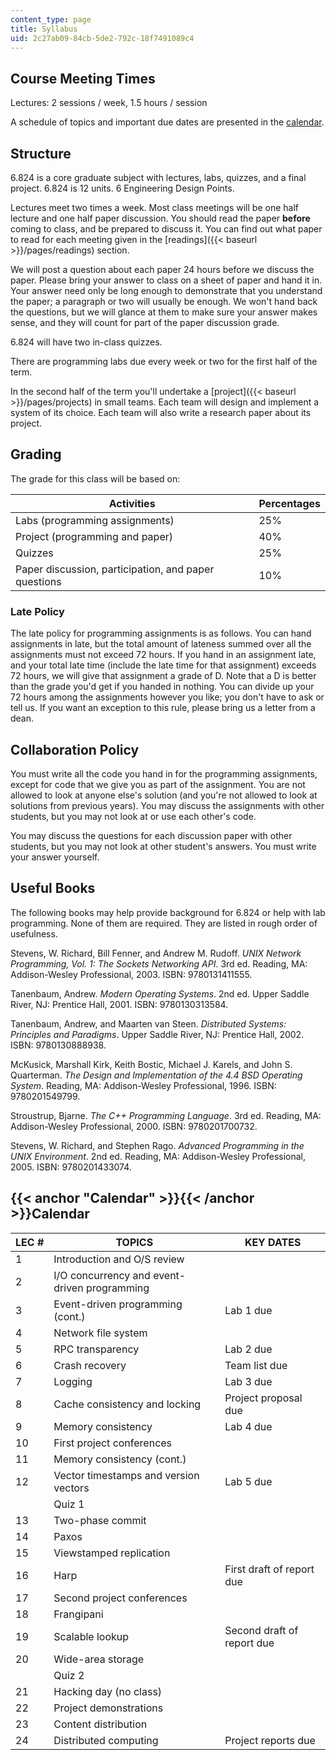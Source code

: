 ```yaml
---
content_type: page
title: Syllabus
uid: 2c27ab09-84cb-5de2-792c-18f7491089c4
---
```


Course Meeting Times
--------------------

Lectures: 2 sessions / week, 1.5 hours / session

A schedule of topics and important due dates are presented in the [calendar](#Calendar).

Structure
---------

6.824 is a core graduate subject with lectures, labs, quizzes, and a final project. 6.824 is 12 units. 6 Engineering Design Points.

Lectures meet two times a week. Most class meetings will be one half lecture and one half paper discussion. You should read the paper **before** coming to class, and be prepared to discuss it. You can find out what paper to read for each meeting given in the [readings]({{< baseurl >}}/pages/readings) section.

We will post a question about each paper 24 hours before we discuss the paper. Please bring your answer to class on a sheet of paper and hand it in. Your answer need only be long enough to demonstrate that you understand the paper; a paragraph or two will usually be enough. We won't hand back the questions, but we will glance at them to make sure your answer makes sense, and they will count for part of the paper discussion grade.

6.824 will have two in-class quizzes.

There are programming labs due every week or two for the first half of the term.

In the second half of the term you'll undertake a [project]({{< baseurl >}}/pages/projects) in small teams. Each team will design and implement a system of its choice. Each team will also write a research paper about its project.

Grading
-------

The grade for this class will be based on:

| Activities | Percentages |
| --- | --- |
| Labs (programming assignments) | 25% |
| Project (programming and paper) | 40% |
| Quizzes | 25% |
| Paper discussion, participation, and paper questions | 10% 

### Late Policy

The late policy for programming assignments is as follows. You can hand assignments in late, but the total amount of lateness summed over all the assignments must not exceed 72 hours. If you hand in an assignment late, and your total late time (include the late time for that assignment) exceeds 72 hours, we will give that assignment a grade of D. Note that a D is better than the grade you'd get if you handed in nothing. You can divide up your 72 hours among the assignments however you like; you don't have to ask or tell us. If you want an exception to this rule, please bring us a letter from a dean.

Collaboration Policy
--------------------

You must write all the code you hand in for the programming assignments, except for code that we give you as part of the assignment. You are not allowed to look at anyone else's solution (and you're not allowed to look at solutions from previous years). You may discuss the assignments with other students, but you may not look at or use each other's code.

You may discuss the questions for each discussion paper with other students, but you may not look at other student's answers. You must write your answer yourself.

Useful Books
------------

The following books may help provide background for 6.824 or help with lab programming. None of them are required. They are listed in rough order of usefulness.

Stevens, W. Richard, Bill Fenner, and Andrew M. Rudoff. _UNIX Network Programming, Vol. 1: The Sockets Networking API_. 3rd ed. Reading, MA: Addison-Wesley Professional, 2003. ISBN: 9780131411555.

Tanenbaum, Andrew. _Modern Operating Systems_. 2nd ed. Upper Saddle River, NJ: Prentice Hall, 2001. ISBN: 9780130313584.

Tanenbaum, Andrew, and Maarten van Steen. _Distributed Systems: Principles and Paradigms_. Upper Saddle River, NJ: Prentice Hall, 2002. ISBN: 9780130888938.

McKusick, Marshall Kirk, Keith Bostic, Michael J. Karels, and John S. Quarterman. _The Design and Implementation of the 4.4 BSD Operating System_. Reading, MA: Addison-Wesley Professional, 1996. ISBN: 9780201549799.

Stroustrup, Bjarne. _The C++ Programming Language_. 3rd ed. Reading, MA: Addison-Wesley Professional, 2000. ISBN: 9780201700732.

Stevens, W. Richard, and Stephen Rago. _Advanced Programming in the UNIX Environment_. 2nd ed. Reading, MA: Addison-Wesley Professional, 2005. ISBN: 9780201433074.

{{< anchor "Calendar" >}}{{< /anchor >}}Calendar
------------------------------------------------

| LEC # | TOPICS | KEY DATES |
| --- | --- | --- |
| 1 | Introduction and O/S review | &nbsp; |
| 2 | I/O concurrency and event-driven programming | &nbsp; |
| 3 | Event-driven programming (cont.) | Lab 1 due |
| 4 | Network file system | &nbsp; |
| 5 | RPC transparency | Lab 2 due |
| 6 | Crash recovery | Team list due |
| 7 | Logging | Lab 3 due |
| 8 | Cache consistency and locking | Project proposal due |
| 9 | Memory consistency | Lab 4 due |
| 10 | First project conferences | &nbsp; |
| 11 | Memory consistency (cont.) | &nbsp; |
| 12 | Vector timestamps and version vectors | Lab 5 due |
| &nbsp; | Quiz 1 | &nbsp; |
| 13 | Two-phase commit | &nbsp; |
| 14 | Paxos | &nbsp; |
| 15 | Viewstamped replication | &nbsp; |
| 16 | Harp | First draft of report due |
| 17 | Second project conferences | &nbsp; |
| 18 | Frangipani | &nbsp; |
| 19 | Scalable lookup | Second draft of report due |
| 20 | Wide-area storage | &nbsp; |
| &nbsp; | Quiz 2 | &nbsp; |
| 21 | Hacking day (no class) | &nbsp; |
| 22 | Project demonstrations | &nbsp; |
| 23 | Content distribution | &nbsp; |
| 24 | Distributed computing | Project reports due